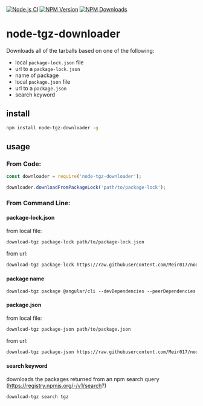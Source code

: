 [![Node.js CI](https://github.com/Meir017/node-tgz-downloader/actions/workflows/test.yml/badge.svg)](https://github.com/Meir017/node-tgz-downloader/actions/workflows/test.yml)
[![NPM Version][npm-image]][npm-url]
[![NPM Downloads][downloads-image]][downloads-url]

# node-tgz-downloader
Downloads all of the tarballs based on one of the following:

- local `package-lock.json` file
- url to a `package-lock.json`
- name of package
- local `package.json` file
- url to a `package.json`
- search keyword

## install

```bash
npm install node-tgz-downloader -g
```

## usage

### From Code:

```js
const downloader = require('node-tgz-downloader');

downloader.downloadFromPackageLock('path/to/package-lock');
```

### From Command Line:

#### package-lock.json

from local file:

```bash
download-tgz package-lock path/to/package-lock.json
```

from url:

```bash
download-tgz package-lock https://raw.githubusercontent.com/Meir017/node-tgz-downloader/master/package-lock.json
```

#### package name

```base
download-tgz package @angular/cli --devDependencies --peerDependencies
```

#### package.json

from local file:

```bash
download-tgz package-json path/to/package.json
```

from url:

```bash
download-tgz package-json https://raw.githubusercontent.com/Meir017/node-tgz-downloader/master/package.json
```

#### search keyword

downloads the packages returned from an npm search query (https://registry.npmjs.org/-/v1/search?)

```base
download-tgz search tgz
```

[npm-image]: https://img.shields.io/npm/v/node-tgz-downloader.svg
[npm-url]: https://npmjs.org/package/node-tgz-downloader
[downloads-image]: https://img.shields.io/npm/dm/node-tgz-downloader.svg
[downloads-url]: https://npmjs.org/package/node-tgz-downloader